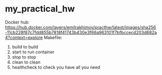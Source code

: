# my_practical_hw
Docker hub: https://hub.docker.com/layers/emilrakhimov/practhw/latest/images/sha256-11cb228f87c7fdd855b7818f41743b430e3f66a963101f7bfbccecd203d682a4?context=explore
Makefile:
1) build to build
2) start to run container
3) stop to stop
4) clean to clean
5) healthcheck to check you have all you need
